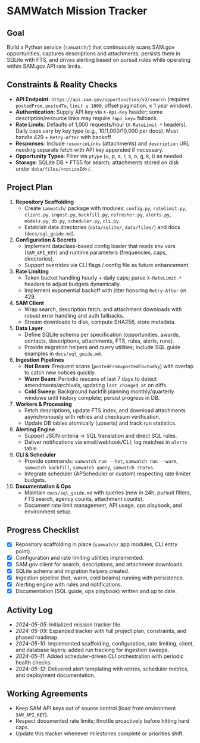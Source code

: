 # SAMWatch Mission Tracker

## Goal
Build a Python service (`samwatch/`) that continuously scans SAM.gov opportunities, captures descriptions and attachments, persists them in SQLite with FTS, and drives alerting based on pursuit rules while operating within SAM.gov API rate limits.

## Constraints & Reality Checks
- **API Endpoint**: `https://api.sam.gov/opportunities/v2/search` (requires `postedFrom`, `postedTo`, `limit ≤ 1000`, offset pagination, ≤ 1 year window).
- **Authentication**: Supply API key via `X-Api-Key` header; some description/resource links may require `?api_key=` fallback.
- **Rate Limits**: Defaults of 1,000 requests/hour (`X-RateLimit-*` headers). Daily caps vary by key type (e.g., 10/1,000/10,000 per docs). Must handle 429 + `Retry-After` with backoff.
- **Responses**: Include `resourceLinks` (attachments) and `description` URL needing separate fetch with API key appended if necessary.
- **Opportunity Types**: Filter via `ptype` (u, p, a, r, s, o, g, k, i) as needed.
- **Storage**: SQLite DB + FTS5 for search; attachments stored on disk under `data/files/<noticeId>/`.

## Project Plan
1. **Repository Scaffolding**
   - Create `samwatch/` package with modules: `config.py`, `ratelimit.py`, `client.py`, `ingest.py`, `backfill.py`, `refresher.py`, `alerts.py`, `models.py`, `db.py`, `scheduler.py`, `cli.py`.
   - Establish data directories (`data/sqlite/`, `data/files/`) and docs (`docs/sql_guide.md`).
2. **Configuration & Secrets**
   - Implement dataclass-based config loader that reads env vars (`SAM_API_KEY`) and runtime parameters (frequencies, caps, directories).
   - Support overrides via CLI flags / config file as future enhancement.
3. **Rate Limiting**
   - Token bucket handling hourly + daily caps; parse `X-RateLimit-*` headers to adjust budgets dynamically.
   - Implement exponential backoff with jitter honoring `Retry-After` on 429.
4. **SAM Client**
   - Wrap search, description fetch, and attachment downloads with robust error handling and auth fallbacks.
   - Stream downloads to disk, compute SHA256, store metadata.
5. **Data Layer**
   - Define SQLite schema per specification (opportunities, awards, contacts, descriptions, attachments, FTS, rules, alerts, runs).
   - Provide migration helpers and query utilities; include SQL guide examples in `docs/sql_guide.md`.
6. **Ingestion Pipelines**
   - **Hot Beam**: Frequent scans (`postedFrom=postedTo=today`) with overlap to catch new notices quickly.
   - **Warm Beam**: Periodic rescans of last 7 days to detect amendments/archivals, updating `last_changed_at` on diffs.
   - **Cold Sweep**: Background backfill planning monthly/quarterly windows until history complete; persist progress in DB.
7. **Workers & Processing**
   - Fetch descriptions, update FTS index, and download attachments asynchronously with retries and checksum verification.
   - Update DB tables atomically (upserts) and track run statistics.
8. **Alerting Engine**
   - Support JSON criteria → SQL translation and direct SQL rules.
   - Deliver notifications via email/webhook/CLI; log matches in `alerts` table.
9. **CLI & Scheduler**
   - Provide commands: `samwatch run --hot`, `samwatch run --warm`, `samwatch backfill`, `samwatch query`, `samwatch status`.
   - Integrate scheduler (APScheduler or custom) respecting rate limiter budgets.
10. **Documentation & Ops**
    - Maintain `docs/sql_guide.md` with queries (new in 24h, pursuit filters, FTS search, agency counts, attachment counts).
    - Document rate limit management, API usage, ops playbook, and environment setup.

## Progress Checklist
- [x] Repository scaffolding in place (`samwatch/` app modules, CLI entry point).
- [x] Configuration and rate limiting utilities implemented.
- [x] SAM.gov client for search, descriptions, and attachment downloads.
- [x] SQLite schema and migration helpers created.
- [x] Ingestion pipeline (hot, warm, cold beams) running with persistence.
- [x] Alerting engine with rules and notifications.
- [x] Documentation (SQL guide, ops playbook) written and up to date.

## Activity Log
- *2024-05-05*: Initialized mission tracker file.
- *2024-05-09*: Expanded tracker with full project plan, constraints, and phased roadmap.
- *2024-05-10*: Implemented scaffolding, configuration, rate limiting, client, and database layers; added run tracking for ingestion sweeps.
- *2024-05-11*: Added scheduler-driven CLI orchestration with periodic health checks.
- *2024-05-12*: Delivered alert templating with retries, scheduler metrics, and deployment documentation.

## Working Agreements
- Keep SAM API keys out of source control (load from environment `SAM_API_KEY`).
- Respect documented rate limits; throttle proactively before hitting hard caps.
- Update this tracker whenever milestones complete or priorities shift.

